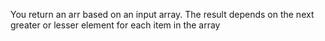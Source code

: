 You return an arr based on an input array. The result depends on the next greater or lesser element for each item in the array
